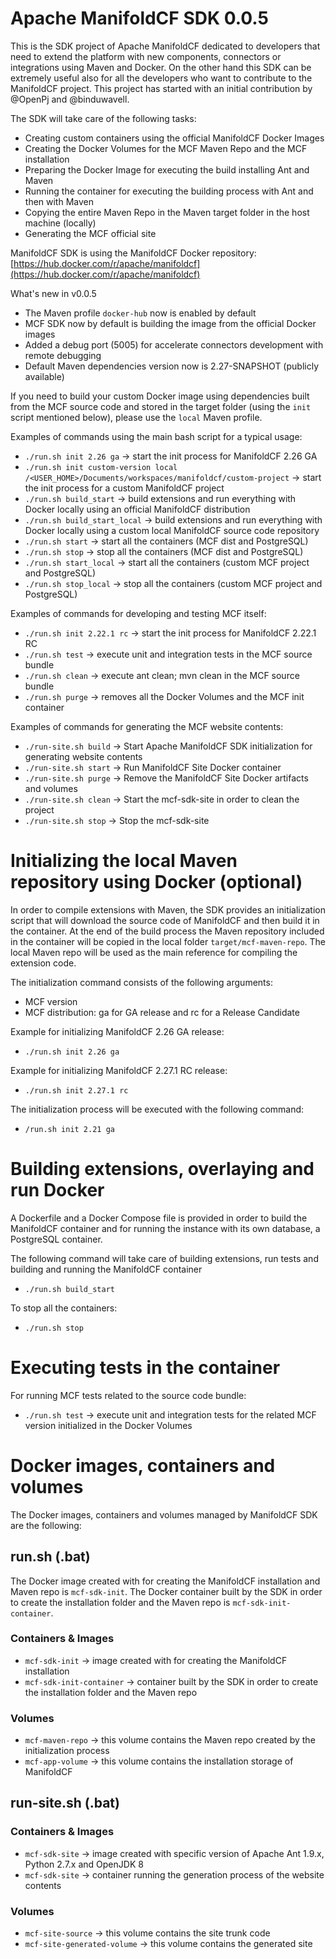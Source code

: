 # Apache ManifoldCF SDK 0.0.5
This is the SDK project of Apache ManifoldCF dedicated to developers that need to extend the platform with new components, connectors or integrations using Maven and Docker. On the other hand this SDK can be extremely useful also for all the developers who want to contribute to the ManifoldCF project.
This project has started with an initial contribution by @OpenPj and @binduwavell.

The SDK will take care of the following tasks:
* Creating custom containers using the official ManifoldCF Docker Images
* Creating the Docker Volumes for the MCF Maven Repo and the MCF installation
* Preparing the Docker Image for executing the build installing Ant and Maven
* Running the container for executing the building process with Ant and then with Maven
* Copying the entire Maven Repo in the Maven target folder in the host machine (locally)
* Generating the MCF official site

ManifoldCF SDK is using the ManifoldCF Docker repository:
[https://hub.docker.com/r/apache/manifoldcf](https://hub.docker.com/r/apache/manifoldcf)

What's new in v0.0.5
* The Maven profile `docker-hub` now is enabled by default
* MCF SDK now by default is building the image from the official Docker images
* Added a debug port (5005) for accelerate connectors development with remote debugging
* Default Maven dependencies version now is 2.27-SNAPSHOT (publicly available)

If you need to build your custom Docker image using dependencies built from the MCF source code and stored in the target folder (using the `init` script mentioned below), please use the `local` Maven profile.

Examples of commands using the main bash script for a typical usage:
* `./run.sh init 2.26 ga` -> start the init process for ManifoldCF 2.26 GA
* `./run.sh init custom-version local /<USER_HOME>/Documents/workspaces/manifoldcf/custom-project` -> start the init process for a custom ManifoldCF project
* `./run.sh build_start` -> build extensions and run everything with Docker locally using an official ManifoldCF distribution
* `./run.sh build_start_local` -> build extensions and run everything with Docker locally using a custom local ManifoldCF source code repository
* `./run.sh start` -> start all the containers (MCF dist and PostgreSQL)
* `./run.sh stop` -> stop all the containers (MCF dist and PostgreSQL)
* `./run.sh start_local` -> start all the containers (custom MCF project and PostgreSQL)
* `./run.sh stop_local` -> stop all the containers (custom MCF project and PostgreSQL)

Examples of commands for developing and testing MCF itself:
* `./run.sh init 2.22.1 rc` -> start the init process for ManifoldCF 2.22.1 RC
* `./run.sh test` -> execute unit and integration tests in the MCF source bundle
* `./run.sh clean` -> execute ant clean; mvn clean in the MCF source bundle
* `./run.sh purge` -> removes all the Docker Volumes and the MCF init container

Examples of commands for generating the MCF website contents:
* `./run-site.sh build` -> Start Apache ManifoldCF SDK initialization for generating website contents
* `./run-site.sh start` -> Run ManifoldCF Site Docker container
* `./run-site.sh purge` -> Remove the ManifoldCF Site Docker artifacts and volumes
* `./run-site.sh clean` -> Start the mcf-sdk-site in order to clean the project
* `./run-site.sh stop` -> Stop the mcf-sdk-site

# Initializing the local Maven repository using Docker (optional)
In order to compile extensions with Maven, the SDK provides an initialization script that will download the source code of ManifoldCF and then build it in the container. At the end of the build process the Maven repository included in the container will be copied in the local folder `target/mcf-maven-repo`. The local Maven repo will be used as the main reference for compiling the extension code.

The initialization command consists of the following arguments:
* MCF version
* MCF distribution: ga for GA release and rc for a Release Candidate

Example for initializing ManifoldCF 2.26 GA release:
* `./run.sh init 2.26 ga`

Example for initializing ManifoldCF 2.27.1 RC release:
* `./run.sh init 2.27.1 rc`

The initialization process will be executed with the following command:
* `/run.sh init 2.21 ga`

# Building extensions, overlaying and run Docker
A Dockerfile and a Docker Compose file is provided in order to build the ManifoldCF container and for running the instance with its own database, a PostgreSQL container.

The following command will take care of building extensions, run tests and building and running the ManifoldCF container
* `./run.sh build_start`

To stop all the containers:
* `./run.sh stop`

# Executing tests in the container
For running MCF tests related to the source code bundle:
* `./run.sh test` -> execute unit and integration tests for the related MCF version initialized in the Docker Volumes

# Docker images, containers and volumes
The Docker images, containers and volumes managed by ManifoldCF SDK are the following:

## run.sh (.bat)

The Docker image created with for creating the ManifoldCF installation and Maven repo is `mcf-sdk-init`.
The Docker container built by the SDK in order to create the installation folder and the Maven repo is `mcf-sdk-init-container`.

### Containers & Images

* `mcf-sdk-init` -> image created with for creating the ManifoldCF installation
* `mcf-sdk-init-container` -> container built by the SDK in order to create the installation folder and the Maven repo 

### Volumes
* `mcf-maven-repo` -> this volume contains the Maven repo created by the initialization process
* `mcf-app-volume` -> this volume contains the installation storage of ManifoldCF

## run-site.sh (.bat)

### Containers & Images

* `mcf-sdk-site` -> image created with specific version of Apache Ant 1.9.x, Python 2.7.x and OpenJDK 8
* `mcf-sdk-site` -> container running the generation process of the website contents

### Volumes
* `mcf-site-source` -> this volume contains the site trunk code
* `mcf-site-generated-volume` -> this volume contains the generated site

